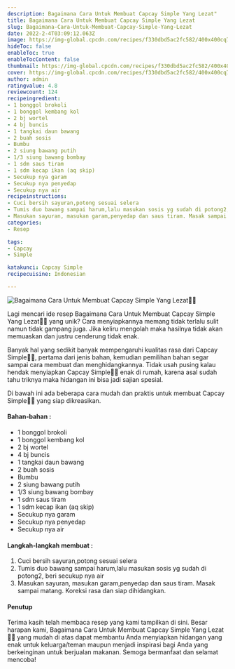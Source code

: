 ```yaml
---
description: Bagaimana Cara Untuk Membuat Capcay Simple Yang Lezat"
title: Bagaimana Cara Untuk Membuat Capcay Simple Yang Lezat
slug: Bagaimana-Cara-Untuk-Membuat-Capcay-Simple-Yang-Lezat
date: 2022-2-4T03:09:12.063Z
image: https://img-global.cpcdn.com/recipes/f330dbd5ac2fc582/400x400cq70/photo.jpg
hideToc: false
enableToc: true
enableTocContent: false
thumbnail: https://img-global.cpcdn.com/recipes/f330dbd5ac2fc582/400x400cq70/photo.jpg
cover: https://img-global.cpcdn.com/recipes/f330dbd5ac2fc582/400x400cq70/photo.jpg
author: admin
ratingvalue: 4.8
reviewcount: 124
recipeingredient:
- 1 bonggol brokoli
- 1 bonggol kembang kol
- 2 bj wortel
- 4 bj buncis
- 1 tangkai daun bawang
- 2 buah sosis
- Bumbu
- 2 siung bawang putih
- 1/3 siung bawang bombay
- 1 sdm saus tiram
- 1 sdm kecap ikan (aq skip)
- Secukup nya garam
- Secukup nya penyedap
- Secukup nya air
recipeinstructions:
- Cuci bersih sayuran,potong sesuai selera
- Tumis duo bawang sampai harum,lalu masukan sosis yg sudah di potong2, beri secukup nya air
- Masukan sayuran, masukan garam,penyedap dan saus tiram. Masak sampai matang. Koreksi rasa dan siap dihidangkan.
categories:
- Resep

tags:
- Capcay
- Simple

katakunci: Capcay Simple
recipecuisine: Indonesian

---
```


![Bagaimana Cara Untuk Membuat Capcay Simple Yang Lezat👩‍🍳](https://img-global.cpcdn.com/recipes/f330dbd5ac2fc582/400x400cq70/photo.jpg)

Lagi mencari ide resep Bagaimana Cara Untuk Membuat Capcay Simple Yang Lezat👩‍🍳 yang unik? Cara menyiapkannya memang tidak terlalu sulit namun tidak gampang juga. Jika keliru mengolah maka hasilnya tidak akan memuaskan dan justru cenderung tidak enak.

Banyak hal yang sedikit banyak mempengaruhi kualitas rasa dari Capcay Simple👩‍🍳, pertama dari jenis bahan, kemudian pemilihan bahan segar sampai cara membuat dan menghidangkannya. Tidak usah pusing kalau hendak menyiapkan Capcay Simple👩‍🍳 enak di rumah, karena asal sudah tahu triknya maka hidangan ini bisa jadi sajian spesial.

Di bawah ini ada beberapa cara mudah dan praktis untuk membuat Capcay Simple👩‍🍳 yang siap dikreasikan.

<!--inarticleads1-->

#### Bahan-bahan :

- 1 bonggol brokoli
- 1 bonggol kembang kol
- 2 bj wortel
- 4 bj buncis
- 1 tangkai daun bawang
- 2 buah sosis
- Bumbu
- 2 siung bawang putih
- 1/3 siung bawang bombay
- 1 sdm saus tiram
- 1 sdm kecap ikan (aq skip)
- Secukup nya garam
- Secukup nya penyedap
- Secukup nya air

<!--inarticleads2-->

#### Langkah-langkah membuat :

1. Cuci bersih sayuran,potong sesuai selera
1. Tumis duo bawang sampai harum,lalu masukan sosis yg sudah di potong2, beri secukup nya air
1. Masukan sayuran, masukan garam,penyedap dan saus tiram. Masak sampai matang. Koreksi rasa dan siap dihidangkan.

#### Penutup

Terima kasih telah membaca resep yang kami tampilkan di sini. Besar harapan kami, Bagaimana Cara Untuk Membuat Capcay Simple Yang Lezat👩‍🍳 yang mudah di atas dapat membantu Anda menyiapkan hidangan yang enak untuk keluarga/teman maupun menjadi inspirasi bagi Anda yang berkeinginan untuk berjualan makanan. Semoga bermanfaat dan selamat mencoba!